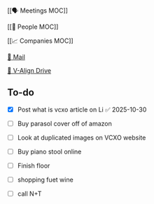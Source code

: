 [[🗣️ Meetings MOC]] 

[[👥 People MOC]] 

[[📈 Companies MOC]]

[📧 Mail](https://outlook.office.com/mail/)

[💾 V-Align Drive](https://wizzics-my.sharepoint.com/personal/dean_assuringbusiness_com/_layouts/15/onedrive.aspx?id=%2Fpersonal%2Fdean_assuringbusiness_com%2FDocuments%2FVCXO%2FClients%2FV-Align&ga=1)

## To-do

- [x] Post what is vcxo article on Li ✅ 2025-10-30
- [ ] Buy parasol cover off of amazon
- [ ] Look at duplicated images on VCXO website
- [ ] Buy piano stool online
- [ ] Finish floor
- [ ] shopping fuet wine

- [ ] call N+T






